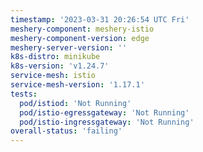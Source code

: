 ```yaml
---
timestamp: '2023-03-31 20:26:54 UTC Fri'
meshery-component: meshery-istio
meshery-component-version: edge
meshery-server-version: ''
k8s-distro: minikube
k8s-version: 'v1.24.7'
service-mesh: istio
service-mesh-version: '1.17.1'
tests:
  pod/istiod: 'Not Running'
  pod/istio-egressgateway: 'Not Running'
  pod/istio-ingressgateway: 'Not Running'
overall-status: 'failing'
---
```

